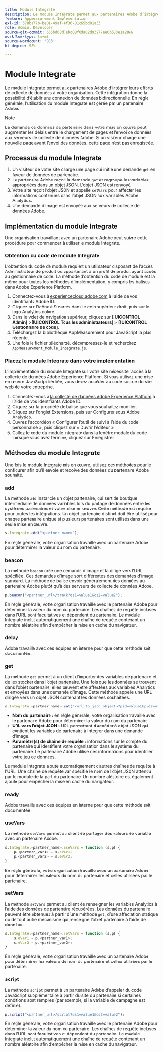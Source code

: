 ```yaml
---
title: Module Integrate
description: Le module Integrate permet aux partenaires Adobe d’intégrer leurs efforts de collecte de données à votre organisation.
feature: Appmeasurement Implementation
exl-id: 378ba77b-be81-49af-8f36-81c65bd01a53
role: Admin, Developer
source-git-commit: 665bd68d7ebc08f0da02d93977ee0b583e1a28e6
workflow-type: tm+mt
source-wordcount: '883'
ht-degree: 98%

---
```


# Module Integrate

Le module Integrate permet aux partenaires Adobe d’intégrer leurs efforts de collecte de données à votre organisation. Cette intégration donne la possibilité d’établir une connexion de données bidirectionnelle. En règle générale, l’utilisation du module Integrate est gérée par un partenaire Adobe.

>[!NOTE]
>
>La demande de données de partenaire dans votre mise en œuvre peut augmenter les délais entre le chargement de pages et l’envoi de données aux serveurs de collecte de données Adobe. Si un visiteur charge une nouvelle page avant l’envoi des données, cette page n’est pas enregistrée.

## Processus du module Integrate

1. Un visiteur de votre site charge une page qui initie une demande `get` en faveur de données de partenaire.
2. Le partenaire Adobe reçoit la demande `get` et regroupe les variables appropriées dans un objet JSON. L’objet JSON est renvoyé.
3. Votre site reçoit l’objet JSON et appelle `setVars` pour affecter les informations contenues dans l’objet JSON aux variables Adobe Analytics.
4. Une demande d’image est envoyée aux serveurs de collecte de données Adobe.

## Implémentation du module Integrate

Une organisation travaillant avec un partenaire Adobe peut suivre cette procédure pour commencer à utiliser le module Integrate.

### Obtention du code de module Integrate

L’obtention du code de module requiert un utilisateur disposant de l’accès Administrateur de produit ou appartenant à un profil de produit ayant accès au gestionnaire de code. La méthode d’obtention du code de module est la même pour toutes les méthodes d’implémentation, y compris les balises dans Adobe Experience Platform.

1. Connectez-vous à [experiencecloud.adobe.com](https://experiencecloud.adobe.com) à l’aide de vos identifiants Adobe ID.
1. Cliquez sur l’icône à 9 carrés dans le coin supérieur droit, puis sur le logo Analytics coloré.
1. Dans le volet de navigation supérieur, cliquez sur **[!UICONTROL Admin]** >**[!UICONTROL Tous les administrateurs]** > **[!UICONTROL Gestionnaire de code]**.
1. Téléchargez la bibliothèque AppMeasurement pour JavaScript la plus récente.
1. Une fois le fichier téléchargé, décompressez-le et recherchez `AppMeasurement_Module_Integrate.js`.

### Placez le module Integrate dans votre implémentation

L’implémentation du module Integrate sur votre site nécessite l’accès à la collecte de données Adobe Experience Platform. Si vous utilisez une mise en œuvre JavaScript héritée, vous devez accéder au code source du site web de votre entreprise.

1. Connectez-vous à [la collecte de données Adobe Experience Platform](https://experience.adobe.com/data-collection) à l’aide de vos identifiants Adobe ID.
1. Cliquez sur la propriété de balise que vous souhaitez modifier.
1. Cliquez sur l’onglet Extensions, puis sur Configurer sous Adobe Analytics.
1. Ouvrez l’accordéon « Configurer l’outil de suivi à l’aide du code personnalisé », puis cliquez sur « Ouvrir l’éditeur ».
1. Collez le code du module Integrate dans la fenêtre modale du code. Lorsque vous avez terminé, cliquez sur Enregistrer.

## Méthodes du module Integrate

Une fois le module Integrate mis en œuvre, utilisez ces méthodes pour le configurer afin qu’il envoie et reçoive des données du partenaire Adobe souhaité.

### add

La méthode `add` instancie un objet partenaire, qui sert de boutique intermédiaire de données variables lors du partage de données entre les systèmes partenaires et votre mise en œuvre. Cette méthode est requise pour toutes les intégrations. Un objet partenaire distinct doit être utilisé pour chaque partenaire unique si plusieurs partenaires sont utilisés dans une seule mise en œuvre.

```JavaScript
s.Integrate.add("<partner_name>");
```

En règle générale, votre organisation travaille avec un partenaire Adobe pour déterminer la valeur du nom du partenaire.

### beacon

La méthode `beacon` crée une demande d’image et la dirige vers l’URL spécifiée. Ces demandes d’image sont différentes des demandes d’image standard. La méthode de balise envoie généralement des données au partenaire Adobe plutôt qu’à des serveurs de collecte de données Adobe.

```JavaScript
p.beacon("<partner_url>/track?qs1=value1&qs2=value2");
```

En règle générale, votre organisation travaille avec le partenaire Adobe pour déterminer la valeur du nom du partenaire. Les chaînes de requête incluses dans l’URL sont facultatives et dépendent du partenaire. Le module Integrate inclut automatiquement une chaîne de requête contenant un nombre aléatoire afin d’empêcher la mise en cache du navigateur.

### delay

Adobe travaille avec des équipes en interne pour que cette méthode soit documentée.

### get

La méthode `get` permet à un client d’importer des variables de partenaire et de les stocker dans l’objet partenaire. Une fois que les données se trouvent dans l’objet partenaire, elles peuvent être affectées aux variables Analytics et envoyées dans une demande d’image. Cette méthode appelle une URL dirigée vers un objet JSON contenant les données souhaitées.

```JavaScript
s.Integrate.<partner_name>.get("<url_to_json_object>?pid=value1&pid2=value2");
```

* **Nom du partenaire :** en règle générale, votre organisation travaille avec le partenaire Adobe pour déterminer la valeur du nom du partenaire.
* **URL vers l’objet JSON :** URL permettant d’accéder à objet JSON qui contient les variables de partenaire à intégrer dans une demande d’image.
* **Paramètre(s) de chaîne de requête :** informations sur le compte du partenaire qui identifient votre organisation dans le système du partenaire. Le partenaire Adobe utilise ces informations pour identifier votre jeu de données.

Le module Integrate ajoute automatiquement d’autres chaînes de requête à l’URL. Une chaîne de requête var spécifie le nom de l’objet JSON attendu par le module de la part du partenaire. Un nombre aléatoire est également ajouté pour empêcher la mise en cache du navigateur.

### ready

Adobe travaille avec des équipes en interne pour que cette méthode soit documentée.

### useVars

La méthode `useVars` permet au client de partager des valeurs de variable avec un partenaire Adobe.

```JavaScript
s.Integrate.<partner_name>.useVars = function (s,p) {
    p.<partner_var1> = s.eVar1;
    p.<partner_var2> = s.eVar2;
}
```

En règle générale, votre organisation travaille avec un partenaire Adobe pour déterminer les valeurs du nom du partenaire et celles utilisées par le partenaire.

### setVars

La méthode `setVars` permet au client de renseigner les variables Analytics à l’aide des données de partenaire récupérées. Les données du partenaire peuvent être obtenues à partir d’une méthode `get`, d’une affectation statique ou de tout autre mécanisme qui renseigne l’objet partenaire à l’aide de données.

```JavaScript
s.Integrate.<partner_name>.setVars = function (s,p) {
    s.eVar1 = p.<partner_var1>;
    s.eVar2 = p.<partner_var2>;
}
```

En règle générale, votre organisation travaille avec un partenaire Adobe pour déterminer les valeurs du nom du partenaire et celles utilisées par le partenaire.

### script

La méthode `script` permet à un partenaire Adobe d’appeler du code JavaScript supplémentaire à partir du site du partenaire si certaines conditions sont remplies (par exemple, si la variable de campagne est définie).

```JavaScript
p.script("<partner_url>/script?qs1=value1&qs2=value2");
```

En règle générale, votre organisation travaille avec le partenaire Adobe pour déterminer la valeur du nom du partenaire. Les chaînes de requête incluses dans l’URL sont facultatives et dépendent du partenaire. Le module Integrate inclut automatiquement une chaîne de requête contenant un nombre aléatoire afin d’empêcher la mise en cache du navigateur.
